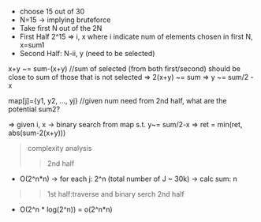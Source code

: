 * choose 15 out of 30
* N=15 -> implying bruteforce
* Take first N out of the 2N
* First Half 2^15 => i, x where i indicate num of elements chosen in first N, x=sum1
* Second Half: N-ii, y (need to be selected)

x+y ~= sum-(x+y) //sum of selected (from both first/second) should be close to sum of those that is not selected
=> 2(x+y) ~= sum
=> y ~= sum/2 - x

map[j]={y1, y2, ..., yj} //given num need from 2nd half, what are the potential sum2?

=> given i, x -> binary search from map s.t. y~= sum/2-x
=> ret = min(ret, abs(sum-2(x+y)))

> complexity analysis  
>> 2nd half
* O(2^n*n)
-> for each j: 2^n (total number of J ~ 30k)
-> calc sum: n

>> 1st half:traverse and binary serch 2nd half
* O(2^n * log(2^n)) = o(2^n*n)